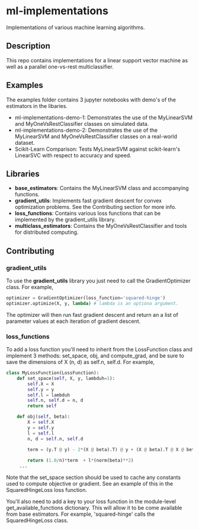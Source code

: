 # ml-implementations
Implementations of various machine learning algorithms. 

## Description

This repo contains implementations for a linear support vector machine as well as a parallel one-vs-rest multiclassifier. 

## Examples

The examples folder contains 3 jupyter notebooks with demo's of the estimators in the libaries.

* ml-implementations-demo-1: Demonstrates the use of the MyLinearSVM and MyOneVsRestClassifier classes on simulated data.
* ml-implementations-demo-2: Demonstrates the use of the MyLinearSVM and MyOneVsRestClassifier classes on a real-world dataset.
* Scikit-Learn Comparison: Tests MyLinearSVM against scikit-learn's LinearSVC with respect to accuracy and speed.

## Libraries

* **base_estimators**: Contains the MyLinearSVM class and accompanying functions.
* **gradient_utils**: Implements fast gradient descent for convex optimization problems. See the Contributing section for more info.
* **loss_functions**: Contains various loss functions that can be implemented by the gradient_utils library.
* **multiclass_estimators**: Contains the MyOneVsRestClassifier and tools for distributed computing.

## Contributing

### gradient_utils

To use the **gradient_utils** library you just need to call the GradientOptimizer class. For example,
```python
optimizer = GradientOptimizer(loss_function='squared-hinge')
optimizer.optimize(X, y, lambda) # lambda is an optiona argument.
```
The optimizer will then run fast gradient descent and return an a list of parameter values at each iteration of gradient descent.

 ### loss_functions

To add a loss function you'll need to inherit from the LossFunction class and implement 3 methods: set_space, obj, and compute_grad,
and be sure to save the dimensions of X (n, d) as self.n, self.d. For example,

```python
class MyLossFunction(LossFunction):
    def set_space(self, X, y, lambduh=1):
        self.X = X
        self.y = y
        self.l = lambduh
        self.n, self.d = n, d
        return self

    def obj(self, beta):
        X = self.X
        y = self.y
        l = self.l
        n, d = self.n, self.d

        term = (y.T @ y) - 2*(X @ beta).T) @ y + (X @ beta).T @ X @ beta
        
        return (1.0/n)*term  + l*(norm(beta)**2)
     ...
```
Note that the set_space section should be used to cache any constants used to compute objective or gradient. See an example of this in the SquaredHingeLoss loss function.

You'll also need to add a key to your loss function in the module-level get_available_functions dictionary. This will allow it to be come available from base estimators. For example, 'squared-hinge' calls the SquaredHingeLoss class.

